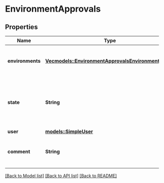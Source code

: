 # EnvironmentApprovals

## Properties

Name | Type | Description | Notes
------------ | ------------- | ------------- | -------------
**environments** | [**Vec<models::EnvironmentApprovalsEnvironmentsInner>**](environment_approvals_environments_inner.md) | The list of environments that were approved or rejected | 
**state** | **String** | Whether deployment to the environment(s) was approved or rejected or pending (with comments) | 
**user** | [**models::SimpleUser**](simple-user.md) |  | 
**comment** | **String** | The comment submitted with the deployment review | 

[[Back to Model list]](../README.md#documentation-for-models) [[Back to API list]](../README.md#documentation-for-api-endpoints) [[Back to README]](../README.md)


